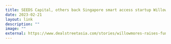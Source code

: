 ```yaml
---
title: SEEDS Capital, others back Singapore smart access startup Willowmore
date: 2023-02-21
layout: link
description: ""
image: ""
external: https://www.dealstreetasia.com/stories/willowmores-raises-funds-331123
---
```

